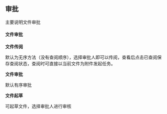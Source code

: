 ## 审批

主要说明文件审批

#### 文件审批
**文件传阅**

默认为无序方法（没有查阅顺序），选择审批人即可以传阅，查看后点击已查阅保存查阅状态，查阅时可直接以当前文件为附件发起任务。

**文件审批**

默认有序审批

**文件起草**

可起草文件，选择审批人进行审核